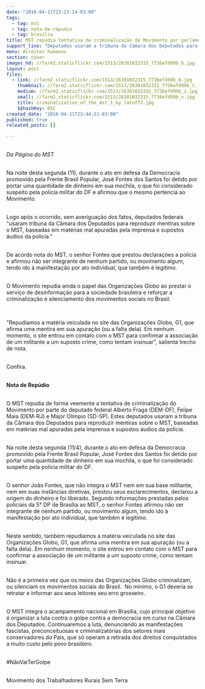 ```yaml
---
date: "2016-04-11T23:23:24-03:00"
tags:
  - tag: mst
  - tag: nota-de-repudio
  - tag: brasília
title: MST repudia tentativa de criminalização do Movimento por parlamentares
support_line: "Deputados usaram a tribuna da Câmara dos Deputados para reproduzir mentiras sobre o MST, baseadas em matérias mal apuradas pela imprensa e supostos áudios da polícia"
menu: direitos humanos
section: cover
images_hd: //farm2.staticflickr.com/1513/26381032315_7736efd99b_b.jpg
layout: post
files:
  - link: //farm2.staticflickr.com/1513/26381032315_7736efd99b_b.jpg
    thumbnail: //farm2.staticflickr.com/1513/26381032315_7736efd99b_t.jpg
    medium: //farm2.staticflickr.com/1513/26381032315_7736efd99b_z.jpg
    small: //farm2.staticflickr.com/1513/26381032315_7736efd99b_n.jpg
    title: criminalization_of_the_mst_1_by_latuff2.jpg
    $$hashKey: 05C
created_date: "2016-04-11T23:44:21-03:00"
published: true
releated_posts: []

---
```

<p><br />
<em>Da P&aacute;gina do MST </em></p>

<p><br />
Na noite desta segunda (11), durante o ato em defesa da Democracia promovido pela Frente Brasil Popular, Jos&eacute; Fontes dos Santos foi detido por portar uma quantidade de dinheiro em sua mochila, o que foi considerado suspeito pela pol&iacute;cia militar do DF e afirmou que o mesmo pertencia ao Movimento.</p>

<p><br />
Logo ap&oacute;s o ocorrido, sem averigua&ccedil;&atilde;o dos fatos, deputados federais &quot;usaram tribuna da C&acirc;mara dos Deputados para reproduzir mentiras sobre o MST, baseadas em mat&eacute;rias mal apuradas pela imprensa e supostos &aacute;udios da pol&iacute;cia.&quot;</p>

<p><br />
De acordo nota do MST, o senhor Fontes que prestou declara&ccedil;&otilde;es a policia e afirmou n&atilde;o ser integrante de nenhum partido, ou movimento algum, tendo ido &agrave; manifesta&ccedil;&atilde;o por ato individual, que tamb&eacute;m &eacute; leg&iacute;timo.</p>

<p><br />
O Movimento repudia ainda o papel das&nbsp;Organiza&ccedil;&otilde;es Globo ao prestar o servi&ccedil;o de desinforma&ccedil;&atilde;o para a sociedade brasileira e refor&ccedil;ar a criminaliza&ccedil;&atilde;o e silenciamento dos movimentos sociais no Brasil.</p>

<p>&nbsp;</p>

<p>&quot;Repudiamos a mat&eacute;ria veiculada no site das Organiza&ccedil;&otilde;es Globo, G1, que afirma uma mentira em sua apura&ccedil;&atilde;o (ou a falta dela). Em nenhum momento, o site entrou em contato com o MST para confirmar a associa&ccedil;&atilde;o de um militante a um suposto crime, como tentam insinuar&quot;, salienta trecho de nota.</p>

<p><br />
Confira.</p>

<p><br />
<strong>Nota de Rep&uacute;dio</strong></p>

<p><br />
O MST repudia de forma veemente a tentativa de criminaliza&ccedil;&atilde;o do Movimento por parte do deputado federal Alberto Fraga (DEM-DF), Felipe Maia (DEM-RJ) e Major Ol&iacute;mpio (SD-SP). Estes deputados usaram a tribuna da C&acirc;mara dos Deputados para reproduzir mentiras sobre o MST, baseadas em mat&eacute;rias mal apuradas pela imprensa e supostos &aacute;udios da pol&iacute;cia.</p>

<p><br />
Na noite desta segunda (11/4), durante o ato em defesa da Democracia promovido pela Frente Brasil Popular, Jos&eacute; Fontes dos Santos foi detido por portar uma quantidade de dinheiro em sua mochila, o que foi considerado suspeito pela pol&iacute;cia militar do DF.</p>

<p><br />
O senhor Jo&atilde;o Fontes, que n&atilde;o integra o MST nem em sua base militante, nem em suas inst&acirc;ncias diretivas, prestou seus esclarecimentos, declarou a origem do dinheiro e foi liberado. Segundo informa&ccedil;&otilde;es prestadas pelos policiais da 5&deg; DP de Bras&iacute;lia ao MST, o senhor Fontes afirmou n&atilde;o ser integrante de nenhum partido, ou movimento algum, tendo ido &agrave; manifesta&ccedil;&atilde;o por ato individual, que tamb&eacute;m &eacute; leg&iacute;timo.</p>

<p><br />
Neste sentido, tamb&eacute;m repudiamos a mat&eacute;ria veiculada no site das Organiza&ccedil;&otilde;es Globo, G1, que afirma uma mentira em sua apura&ccedil;&atilde;o (ou a falta dela). Em nenhum momento, o site entrou em contato com o MST para confirmar a associa&ccedil;&atilde;o de um militante a um suposto crime, como tentam insinuar.</p>

<p><br />
N&atilde;o &eacute; a primeira vez que os meios das Organiza&ccedil;&otilde;es Globo criminalizam, ou silenciam os movimentos sociais do Brasil.&nbsp; No m&iacute;nimo, o G1 deveria se retratar e informar aos seus leitores seu erro grosseiro.</p>

<p><br />
O MST integra o acampamento nacional em Bras&iacute;lia, cujo principal objetivo &eacute; organizar a luta contra o golpe contra a democracia em curso na C&acirc;mara dos Deputados. Continuaremos a luta, denunciando as manifesta&ccedil;&otilde;es fascistas, preconceituosas e criminalizat&oacute;rias dos setores mais conservadores do Pa&iacute;s, que s&oacute; operam a retirada dos direitos conquistados a muito custo pelo povo brasileiro.</p>

<p><br />
#N&atilde;oVaiTerGolpe</p>

<p><br />
Movimento dos Trabalhadores Rurais Sem Terra</p>
